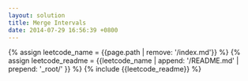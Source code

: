```yaml
---
layout: solution
title: Merge Intervals
date: 2014-07-29 16:56:39 +0800
---
```

{% assign leetcode_name = {{page.path | remove: '/index.md'}}  %}
{% assign leetcode_readme = {{leetcode_name | append: '/README.md' | prepend: '_root/' }}  %}
{% include {{leetcode_readme}} %}
